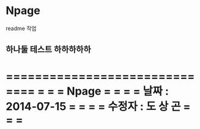 Npage
=====


readme 작업

## 하나둘 테스트 하하하하하 ##
==============================
=                            =
=            Npage           =
=                            =
=     날짜 : 2014-07-15      =
=                            =
=     수정자 : 도 상 곤      =
=                            =
==============================
